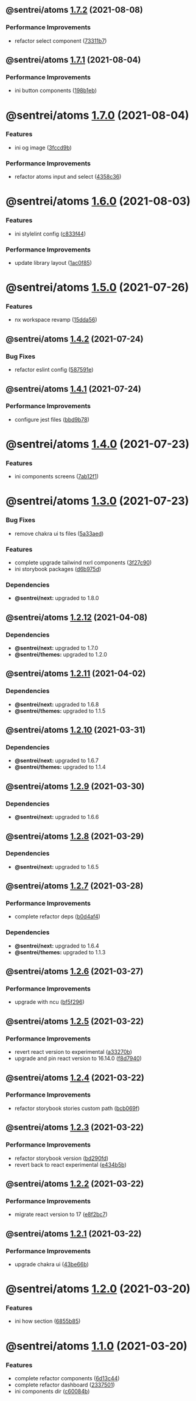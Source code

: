 ## @sentrei/atoms [1.7.2](https://github.com/sentrei/sentrei/compare/@sentrei/atoms@1.7.1...@sentrei/atoms@1.7.2) (2021-08-08)

### Performance Improvements

- refactor select component ([73311b7](https://github.com/sentrei/sentrei/commit/73311b7affef1d7a87b2520de786ac18843ec577))

## @sentrei/atoms [1.7.1](https://github.com/sentrei/sentrei/compare/@sentrei/atoms@1.7.0...@sentrei/atoms@1.7.1) (2021-08-04)

### Performance Improvements

- ini button components ([198b1eb](https://github.com/sentrei/sentrei/commit/198b1ebe0aa246ca6674e1e125754bb879f5403d))

# @sentrei/atoms [1.7.0](https://github.com/sentrei/sentrei/compare/@sentrei/atoms@1.6.0...@sentrei/atoms@1.7.0) (2021-08-04)

### Features

- ini og image ([3fccd9b](https://github.com/sentrei/sentrei/commit/3fccd9ba70ba35537f80529e1fd0b825f1d7e636))

### Performance Improvements

- refactor atoms input and select ([4358c36](https://github.com/sentrei/sentrei/commit/4358c36127fba5902f2cdc353b962df9f5caf707))

# @sentrei/atoms [1.6.0](https://github.com/sentrei/sentrei/compare/@sentrei/atoms@1.5.0...@sentrei/atoms@1.6.0) (2021-08-03)

### Features

- ini stylelint config ([c833f44](https://github.com/sentrei/sentrei/commit/c833f44225bb2b5438a29ea68bd47180da4cdd56))

### Performance Improvements

- update library layout ([1ac0f85](https://github.com/sentrei/sentrei/commit/1ac0f854b9526e480fb0b7b336db66d1952de503))

# @sentrei/atoms [1.5.0](https://github.com/sentrei/sentrei/compare/@sentrei/atoms@1.4.2...@sentrei/atoms@1.5.0) (2021-07-26)

### Features

- nx workspace revamp ([15dda56](https://github.com/sentrei/sentrei/commit/15dda56c923c7def734ddc4fe9411188c0366c1a))

## @sentrei/atoms [1.4.2](https://github.com/sentrei/sentrei/compare/@sentrei/atoms@1.4.1...@sentrei/atoms@1.4.2) (2021-07-24)

### Bug Fixes

- refactor eslint config ([587591e](https://github.com/sentrei/sentrei/commit/587591e00658e6af416586c4f1689a348d5a8067))

## @sentrei/atoms [1.4.1](https://github.com/sentrei/sentrei/compare/@sentrei/atoms@1.4.0...@sentrei/atoms@1.4.1) (2021-07-24)

### Performance Improvements

- configure jest files ([bbd9b78](https://github.com/sentrei/sentrei/commit/bbd9b78525a3e0b69cd98644a67e2e94160fb1d1))

# @sentrei/atoms [1.4.0](https://github.com/sentrei/sentrei/compare/@sentrei/atoms@1.3.0...@sentrei/atoms@1.4.0) (2021-07-23)

### Features

- ini components screens ([7ab12f1](https://github.com/sentrei/sentrei/commit/7ab12f106068c80b4354efc69f49423449a69b00))

# @sentrei/atoms [1.3.0](https://github.com/sentrei/sentrei/compare/@sentrei/atoms@1.2.12...@sentrei/atoms@1.3.0) (2021-07-23)

### Bug Fixes

- remove chakra ui ts files ([5a33aed](https://github.com/sentrei/sentrei/commit/5a33aedd8f2d13e9267a09bb4863615aa2571117))

### Features

- complete upgrade tailwind nxrl components ([3f27c90](https://github.com/sentrei/sentrei/commit/3f27c90c9530015fd5d74574414604fa1e8fe271))
- ini storybook packages ([d6b975d](https://github.com/sentrei/sentrei/commit/d6b975d14173ecf47968d90bc9bd932be00c752b))

### Dependencies

- **@sentrei/next:** upgraded to 1.8.0

## @sentrei/atoms [1.2.12](https://github.com/sentrei/sentrei/compare/@sentrei/atoms@1.2.11...@sentrei/atoms@1.2.12) (2021-04-08)

### Dependencies

- **@sentrei/next:** upgraded to 1.7.0
- **@sentrei/themes:** upgraded to 1.2.0

## @sentrei/atoms [1.2.11](https://github.com/sentrei/sentrei/compare/@sentrei/atoms@1.2.10...@sentrei/atoms@1.2.11) (2021-04-02)

### Dependencies

- **@sentrei/next:** upgraded to 1.6.8
- **@sentrei/themes:** upgraded to 1.1.5

## @sentrei/atoms [1.2.10](https://github.com/sentrei/sentrei/compare/@sentrei/atoms@1.2.9...@sentrei/atoms@1.2.10) (2021-03-31)

### Dependencies

- **@sentrei/next:** upgraded to 1.6.7
- **@sentrei/themes:** upgraded to 1.1.4

## @sentrei/atoms [1.2.9](https://github.com/sentrei/sentrei/compare/@sentrei/atoms@1.2.8...@sentrei/atoms@1.2.9) (2021-03-30)

### Dependencies

- **@sentrei/next:** upgraded to 1.6.6

## @sentrei/atoms [1.2.8](https://github.com/sentrei/sentrei/compare/@sentrei/atoms@1.2.7...@sentrei/atoms@1.2.8) (2021-03-29)

### Dependencies

- **@sentrei/next:** upgraded to 1.6.5

## @sentrei/atoms [1.2.7](https://github.com/sentrei/sentrei/compare/@sentrei/atoms@1.2.6...@sentrei/atoms@1.2.7) (2021-03-28)

### Performance Improvements

- complete refactor deps ([b0d4af4](https://github.com/sentrei/sentrei/commit/b0d4af47a9c4156fd24187ab78a8aa9607bd4b07))

### Dependencies

- **@sentrei/next:** upgraded to 1.6.4
- **@sentrei/themes:** upgraded to 1.1.3

## @sentrei/atoms [1.2.6](https://github.com/sentrei/sentrei/compare/@sentrei/atoms@1.2.5...@sentrei/atoms@1.2.6) (2021-03-27)

### Performance Improvements

- upgrade with ncu ([bf5f296](https://github.com/sentrei/sentrei/commit/bf5f2966fc9cb75294d2b3f2355081a86a06c14a))

## @sentrei/atoms [1.2.5](https://github.com/sentrei/sentrei/compare/@sentrei/atoms@1.2.4...@sentrei/atoms@1.2.5) (2021-03-22)

### Performance Improvements

- revert react version to experimental ([a33270b](https://github.com/sentrei/sentrei/commit/a33270bc053426f7b53305eca7ebe6b4076668f5))
- upgrade and pin react version to 16.14.0 ([f8d7940](https://github.com/sentrei/sentrei/commit/f8d794076af5c20033436b4eeae4729e2237f75c))

## @sentrei/atoms [1.2.4](https://github.com/sentrei/sentrei/compare/@sentrei/atoms@1.2.3...@sentrei/atoms@1.2.4) (2021-03-22)

### Performance Improvements

- refactor storybook stories custom path ([bcb069f](https://github.com/sentrei/sentrei/commit/bcb069f32f78e30bcfb51b16809204fe8c3a6306))

## @sentrei/atoms [1.2.3](https://github.com/sentrei/sentrei/compare/@sentrei/atoms@1.2.2...@sentrei/atoms@1.2.3) (2021-03-22)

### Performance Improvements

- refactor storybook version ([bd290fd](https://github.com/sentrei/sentrei/commit/bd290fd54e11df38f9b7d7e49c9664ce3f8c16c7))
- revert back to react experimental ([e434b5b](https://github.com/sentrei/sentrei/commit/e434b5bf19e7021e5b325140fdfa948f3cb750b9))

## @sentrei/atoms [1.2.2](https://github.com/sentrei/sentrei/compare/@sentrei/atoms@1.2.1...@sentrei/atoms@1.2.2) (2021-03-22)

### Performance Improvements

- migrate react version to 17 ([e8f2bc7](https://github.com/sentrei/sentrei/commit/e8f2bc7089f1b52d9126af309b37dc48080a4421))

## @sentrei/atoms [1.2.1](https://github.com/sentrei/sentrei/compare/@sentrei/atoms@1.2.0...@sentrei/atoms@1.2.1) (2021-03-22)

### Performance Improvements

- upgrade chakra ui ([43be66b](https://github.com/sentrei/sentrei/commit/43be66b0fcd99e5bf496156bbecb3f292a395365))

# @sentrei/atoms [1.2.0](https://github.com/sentrei/sentrei/compare/@sentrei/atoms@1.1.0...@sentrei/atoms@1.2.0) (2021-03-20)

### Features

- ini how section ([6855b85](https://github.com/sentrei/sentrei/commit/6855b85b1da35d6ff6ac232b71818d1672607a5b))

# @sentrei/atoms [1.1.0](https://github.com/sentrei/sentrei/compare/@sentrei/atoms@1.0.0...@sentrei/atoms@1.1.0) (2021-03-20)

### Features

- complete refactor components ([6d13c44](https://github.com/sentrei/sentrei/commit/6d13c44e7b58c1eee353a7c3b9e71edfaa764096))
- complete refactor dashboard ([2337501](https://github.com/sentrei/sentrei/commit/2337501423d8770572c232c858fac71c0599327c))
- ini components dir ([c60084b](https://github.com/sentrei/sentrei/commit/c60084b60ab6692d851372080135e05a0490454a))
